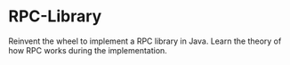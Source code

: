 # RPC-Library
Reinvent the wheel to implement a RPC library in Java. Learn the theory of how RPC works during the implementation.  
